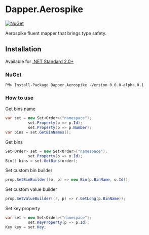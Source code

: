 
[projectUri]: https://github.com/AChehre/Dapper.Aerospike
[projectGit]: git@github.com:AChehre/Dapper.Aerospike.git


# Dapper.Aerospike
[![NuGet](https://img.shields.io/nuget/v/Dapper.Aerospike.svg)](https://www.nuget.org/packages/Dapper.Aerospike)

Aerospike fluent mapper that brings type safety.

## Installation
Available for [.NET Standard 2.0+](https://docs.microsoft.com/en-gb/dotnet/standard/net-standard)

### NuGet
```
PM> Install-Package Dapper.Aerospike -Version 0.0.0-alpha.0.1
```

### How to use
Get bins name
```C#
var set = new Set<Order>("namespace");
          set.Property(p => p.Id);
          set.Property(p => p.Number);
var bins = set.GetBinNames();
```
Get bins
```C#
Set<Order> set = new Set<Order>("namespace");
          set.Property(o => o.Id);
Bin[] bins = set.GetBins(order);
```
Set custom bin builder
```C#
prop.SetBinBuilder((o, p) => new Bin(p.BinName, o.Id));
```
Set custom value builder
```C#
prop.SetValueBuilder((r, p) => r.GetLong(p.BinName));
```
Set key property
```C#
var set = new Set<Order>("namespace");
          set.KeyProperty(p => p.Id);
Key key = set.Key;
```
